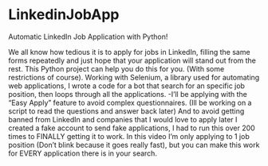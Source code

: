 # LinkedinJobApp

Automatic LinkedIn Job Application with Python!

We all know how tedious it is to apply for jobs in LinkedIn, filling the same forms repeatedly and just hope that your application will stand out from the rest.
This Python project can help you do this for you. (With some restrictions of course). Working with Selenium, a library used for automating web applications, I wrote a code for a bot that search for an specific job position, then loops through all the applications.
-I’ll be applying with the “Easy Apply” feature to avoid complex questionnaires. (Ill be working on a script to read the questions and answer back later)
And to avoid getting banned from LinkedIn and companies that I would love to apply later I created a fake account to send fake applications, I had to run this over 200 times to FINALLY getting it to work.
In this video I’m only applying to 1 job position (Don’t blink because it goes really fast), but you can make this work for EVERY application there is in your search.


